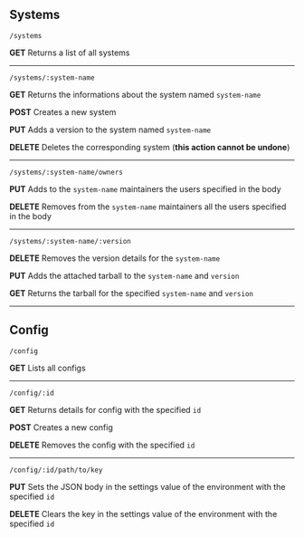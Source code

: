 <a name="systems"></a>
## Systems

```
/systems
```

**GET** Returns a list of all systems

<hr/>

```
/systems/:system-name
```

**GET** Returns the informations about the system named `system-name`

**POST** Creates a new system

**PUT** Adds a version to the system named `system-name`

**DELETE** Deletes the corresponding system (**this action cannot be undone**)

<hr/>

```
/systems/:system-name/owners
```

**PUT** Adds to the `system-name` maintainers the users specified in the body

**DELETE** Removes from the `system-name` maintainers all the users specified in the body

<hr/>

```
/systems/:system-name/:version
```

**DELETE** Removes the version details for the `system-name`

**PUT** Adds the attached tarball to the `system-name` and `version`

**GET** Returns the tarball for the specified `system-name` and `version`

<hr/>

<a name="config"></a>
## Config

```
/config

```

**GET** Lists all configs

<hr/>

```
/config/:id
```

**GET** Returns details for config with the specified `id`

**POST** Creates a new config

**DELETE** Removes the config with the specified `id`

<hr/>

```
/config/:id/path/to/key
```

**PUT** Sets the JSON body in the settings value of the environment with the specified `id`

**DELETE** Clears the key in the settings value of the environment with the specified `id` 

[meta:title]: <> (Composer API Reference)